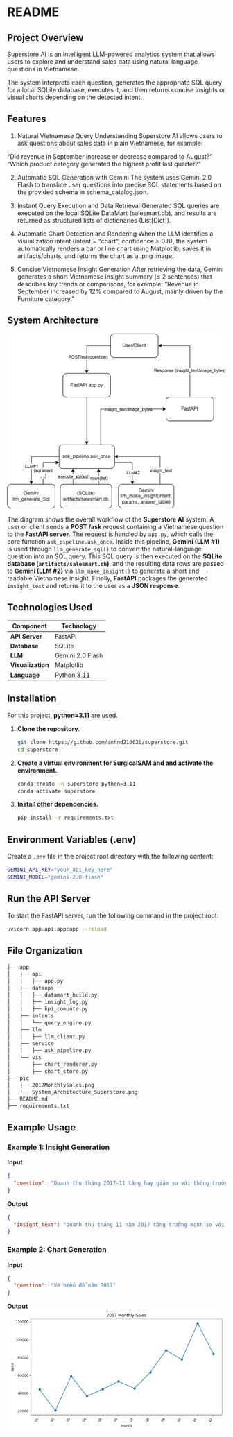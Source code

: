 # README

## Project Overview

Superstore AI is an intelligent LLM-powered analytics system that allows users to explore and understand sales data using natural language questions in Vietnamese.

The system interprets each question, generates the appropriate SQL query for a local SQLite database, executes it, and then returns concise insights or visual charts depending on the detected intent.

## Features

1. Natural Vietnamese Query Understanding
Superstore AI allows users to ask questions about sales data in plain Vietnamese, for example:

“Did revenue in September increase or decrease compared to August?”
“Which product category generated the highest profit last quarter?”

2. Automatic SQL Generation with Gemini
The system uses Gemini 2.0 Flash to translate user questions into precise SQL statements based on the provided schema in schema_catalog.json.

3. Instant Query Execution and Data Retrieval
Generated SQL queries are executed on the local SQLite DataMart (salesmart.db), and results are returned as structured lists of dictionaries (List[Dict]).

4. Automatic Chart Detection and Rendering
When the LLM identifies a visualization intent (intent = "chart", confidence ≥ 0.8), the system automatically renders a bar or line chart using Matplotlib, saves it in artifacts/charts, and returns the chart as a .png image.

5. Concise Vietnamese Insight Generation
After retrieving the data, Gemini generates a short Vietnamese insight summary (≤ 2 sentences) that describes key trends or comparisons, for example:
“Revenue in September increased by 12% compared to August, mainly driven by the Furniture category.”

## System Architecture

![System Architecture](pic/System_Architecture_Superstore.png)

The diagram shows the overall workflow of the **Superstore AI** system. A user or client sends a **POST /ask** request containing a Vietnamese question to the **FastAPI server**. The request is handled by `app.py`, which calls the core function `ask_pipeline.ask_once`. Inside this pipeline, **Gemini (LLM #1)** is used through `llm_generate_sql()` to convert the natural-language question into an SQL query. This SQL query is then executed on the **SQLite database (`artifacts/salesmart.db`)**, and the resulting data rows are passed to **Gemini (LLM #2)** via `llm_make_insight()` to generate a short and readable Vietnamese insight. Finally, **FastAPI** packages the generated `insight_text` and returns it to the user as a **JSON response**.

## Technologies Used

| Component      | Technology        |
|----------------|-------------------|
| **API Server** | FastAPI           |
| **Database**   | SQLite            |
| **LLM**        | Gemini 2.0 Flash  |
| **Visualization** | Matplotlib     |
| **Language**   | Python 3.11       |

## Installation

For this project, **python=3.11** are used.

1. **Clone the repository.**

   ```bash
   git clone https://github.com/anhnd210020/superstore.git
   cd superstore
   ```

2. **Create a virtual environment for SurgicalSAM and and activate the environment.**

   ```bash
   conda create -n superstore python=3.11
   conda activate superstore
   ```

3. **Install other dependencies.**

   ```bash
   pip install -r requirements.txt
   ```

## Environment Variables (.env)

Create a `.env` file in the project root directory with the following content:

   ```bash
   GEMINI_API_KEY="your_api_key_here"
   GEMINI_MODEL="gemini-2.0-flash"
   ```

## Run the API Server

To start the FastAPI server, run the following command in the project root:

   ```bash
   uvicorn app.api.app:app --reload
   ```

## File Organization
```text
├── app
│   ├── api
│   │   ├── app.py
│   ├── dataops
│   │   ├── datamart_build.py
│   │   ├── insight_log.py
│   │   ├── kpi_compute.py
│   ├── intents
│   │   └── query_engine.py
│   ├── llm
│   │   ├── llm_client.py
│   ├── service
│   │   ├── ask_pipeline.py
│   └── vis
│       ├── chart_renderer.py
│       ├── chart_store.py
├── pic
│   ├── 2017MonthlySales.png
│   └── System_Architecture_Superstore.png
├── README.md
├── requirements.txt          
```

## Example Usage

### Example 1: Insight Generation

**Input**
```json
{
  "question": "Doanh thu tháng 2017-11 tăng hay giảm so với tháng trước?"
}
```

**Output**
```json
{
  "insight_text": "Doanh thu tháng 11 năm 2017 tăng trưởng mạnh so với tháng trước, đạt mức tăng 52.29%. Đây là một tín hiệu tích cực cho thấy hiệu quả kinh doanh đang được cải thiện."
}
```

### Example 2: Chart Generation

**Input**
```json
{
  "question": "Vẽ biểu đồ năm 2017"
}
```

**Output**
![2017 Monthly Sales](pic/2017MonthlySales.png)